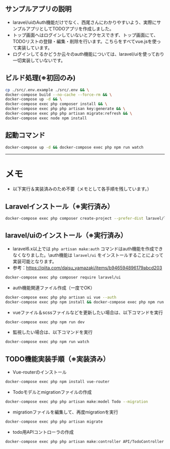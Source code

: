 
## サンプルアプリの説明
- laravel/uiのAuth機能だけでなく、西尾さんにわかりやすいよう、実際にサンプルアプリとしてTODOアプリを作成しました。
- トップ画面へはログインしていないとアクセスできず、トップ画面にて、TODOリストの登録・編集・削除を行います。こちらをすべてvue.jsを使って実装しています。
- ログインしてるかどうか云々のauth機能については、laravel/uiを使っており一切実装していないです。

## ビルド処理(※初回のみ)
```sh
cp ./src/.env.example ./src/.env && \
docker-compose build --no-cache --force-rm && \
docker-compose up -d && \
docker-compose exec php composer install && \
docker-compose exec php php artisan key:generate && \
docker-compose exec php php artisan migrate:refresh && \
docker-compose exec node npm install
```

## 起動コマンド
```sh
docker-compose up -d && docker-compose exec php npm run watch
```

---

# メモ
- 以下実行＆実装済みのため不要（メモとして各手順を残しています。）

## Laravelインストール（※実行済み）
```sh
docker-compose exec php composer create-project --prefer-dist laravel/laravel .
```

## laravel/uiのインストール（※実行済み）
- laravel6.x以上では `php artisan make:auth` コマンドはauth機能を作成できなくなりました。\auth機能は `laravel/ui` をインストールすることによって実装可能となります。
- 参考：https://qiita.com/daisu_yamazaki/items/b946594896179abcd203
```sh
docker-compose exec php composer require laravel/ui
```
- auth機能関連ファイル作成（一度でOK）
```sh
docker-compose exec php php artisan ui vue --auth
docker-compose exec php npm install && docker-compose exec php npm run dev
```
- vueファイル＆scssファイルなどを更新したい場合は、以下コマンドを実行
```sh
docker-compose exec php npm run dev
```
- 監視したい場合は、以下コマンドを実行
```sh
docker-compose exec php npm run watch
```

## TODO機能実装手順（※実装済み）
- Vue-routerのインストール
```sh
docker-compose exec php npm install vue-router
```
- Todoモデルとmigrationファイルの作成
```sh
docker-compose exec php php artisan make:model Todo --migration
```
- migrationファイルを編集して、再度migrationを実行
```sh
docker-compose exec php php artisan migrate
```
- todo用APIコントローラの作成
```sh
docker-compose exec php php artisan make:controller API/TodoController --api
```